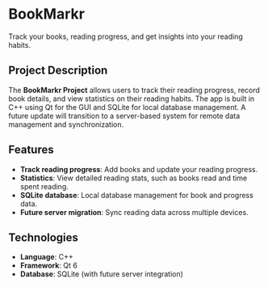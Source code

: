 # BookMarkr
Track your books, reading progress, and get insights into your reading habits. 

## Project Description

The **BookMarkr Project** allows users to track their reading progress, record book details, and view statistics on their reading habits. The app is built in C++ using Qt for the GUI and SQLite for local database management. A future update will transition to a server-based system for remote data management and synchronization.

## Features

- **Track reading progress**: Add books and update your reading progress.
- **Statistics**: View detailed reading stats, such as books read and time spent reading.
- **SQLite database**: Local database management for book and progress data.
- **Future server migration**: Sync reading data across multiple devices.

## Technologies

- **Language**: C++
- **Framework**: Qt 6
- **Database**: SQLite (with future server integration)
